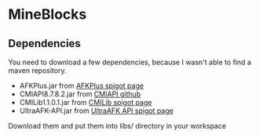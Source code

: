 # MineBlocks
## Dependencies
You need to download a few dependencies, because I wasn't able to find a maven repository.
- AFKPlus.jar from [AFKPlus spigot page](https://www.spigotmc.org/resources/afk.35065/)
- CMIAPI8.7.8.2.jar from [CMIAPI github](https://github.com/Zrips/CMI-API/releases/tag/8.7.8.2)
- CMILib1.1.0.1.jar from [CMILib spigot page](https://www.spigotmc.org/resources/cmilib.87610/)
- UltraAFK-API.jar from [UltraAFK API spigot page](https://www.spigotmc.org/resources/ultraafk-api%E2%95%911-8-1-16-2%E2%95%91the-most-annoying-afk-api-system-for-your-players-%E2%95%91.83275/)

Download them and put them into libs/ directory in your workspace